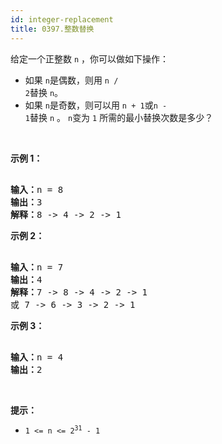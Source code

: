 ```yaml
---
id: integer-replacement
title: 0397.整数替换
---
```

给定一个正整数 <code>n</code> ，你可以做如下操作：

- 如果 <code>n</code>是偶数，则用 <code>n / 2</code>替换 <code>n</code>。
- 如果 <code>n</code>是奇数，则可以用 <code>n + 1</code>或<code>n - 1</code>替换 <code>n</code> 。
<code>n</code>变为 <code>1</code> 所需的最小替换次数是多少？

 

**示例 1：**


<pre><br/><strong>输入：</strong>n = 8<br/><strong>输出：</strong>3<br/><strong>解释：</strong>8 -&gt; 4 -&gt; 2 -&gt; 1<br/></pre>

**示例 2：**


<pre><br/><strong>输入：</strong>n = 7<br/><strong>输出：</strong>4<br/><strong>解释：</strong>7 -&gt; 8 -&gt; 4 -&gt; 2 -&gt; 1<br/>或 7 -&gt; 6 -&gt; 3 -&gt; 2 -&gt; 1<br/></pre>

**示例 3：**


<pre><br/><strong>输入：</strong>n = 4<br/><strong>输出：</strong>2<br/></pre>

 

**提示：**


- <code>1 &lt;= n &lt;= 2<sup>31</sup> - 1</code>
